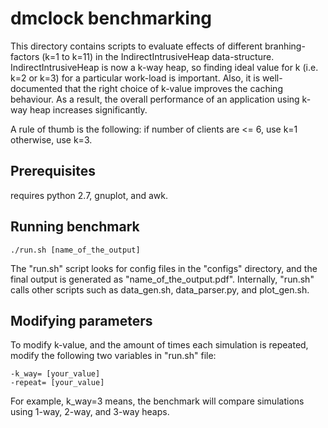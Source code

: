 # dmclock benchmarking

This directory contains scripts to evaluate effects of different branhing-factors (k=1 to k=11) in the IndirectIntrusiveHeap data-structure. IndirectIntrusiveHeap is now a k-way heap, so finding ideal value for k (i.e. k=2 or k=3) for a particular work-load is important. Also, it is well-documented that the right choice of k-value improves the caching behaviour. As a result, the overall performance of an application using k-way heap increases significantly.

A rule of thumb is the following:
	if number of clients are <= 6, use k=1
	otherwise, use k=3.

## Prerequisites
  requires python 2.7, gnuplot, and awk. 
  
## Running benchmark
	./run.sh [name_of_the_output]

The "run.sh" script looks for config files in the "configs" directory, and the final output is generated as "name_of_the_output.pdf". Internally, "run.sh" calls other scripts such as data_gen.sh, data_parser.py, and plot_gen.sh.

## Modifying parameters
To modify k-value, and the amount of times each simulation is repeated, modify the following two variables in "run.sh" file:

    -k_way= [your_value]
    -repeat= [your_value]

For example, k_way=3 means, the benchmark will compare simulations using 1-way, 2-way, and 3-way heaps. 
